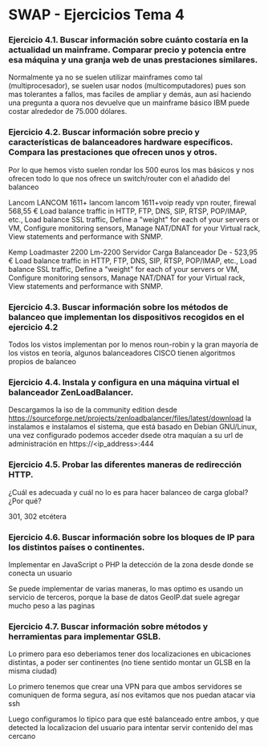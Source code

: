 
# SWAP - Ejercicios Tema 4

### Ejercicio 4.1. Buscar información sobre cuánto costaría en la actualidad un mainframe. Comparar precio y potencia entre esa máquina y una granja web de unas prestaciones similares.

Normalmente ya no se suelen utilizar mainframes como tal (multiprocesador), se suelen usar nodos (multicomputadores) pues son mas tolerantes a fallos, mas faciles de ampliar y demás, aun así haciendo una pregunta a quora nos devuelve que un mainframe básico IBM puede costar alrededor de 75.000 dólares.

### Ejercicio 4.2. Buscar información sobre precio y características de balanceadores hardware específicos. Compara las prestaciones que ofrecen unos y otros.

Por lo que hemos visto suelen rondar los 500 euros los mas básicos y nos ofrecen todo lo que nos ofrece un switch/router con el añadido del balanceo

Lancom LANCOM 1611+ lancom lancom 1611+voip ready vpn router, firewal 568,55 €
Load balance traffic in HTTP, FTP, DNS, SIP, RTSP, POP/IMAP, etc.,
Load balance SSL traffic,
Define a "weight" for each of your servers or VM,
Configure monitoring sensors,
Manage NAT/DNAT for your Virtual rack,
View statements and performance with SNMP.

Kemp Loadmaster 2200 Lm-2200 Servidor Carga Balanceador De - 523,95 €
Load balance traffic in HTTP, FTP, DNS, SIP, RTSP, POP/IMAP, etc.,
Load balance SSL traffic,
Define a "weight" for each of your servers or VM,
Configure monitoring sensors,
Manage NAT/DNAT for your Virtual rack,
View statements and performance with SNMP.

### Ejercicio 4.3. Buscar información sobre los métodos de balanceo que implementan los dispositivos recogidos en el ejercicio 4.2

Todos los vistos implementan por lo menos roun-robin y la gran mayoría de los vistos en teoría, algunos balanceadores CISCO tienen algoritmos propios de balanceo

### Ejercicio 4.4. Instala y configura en una máquina virtual el balanceador ZenLoadBalancer.

Descargamos la iso de la community edition desde https://sourceforge.net/projects/zenloadbalancer/files/latest/download la instalamos e instalamos el sistema, que está basado en Debian GNU/Linux, una vez configurado podemos acceder dsede otra maquían a su url de administración en https://<ip_address>:444

### Ejercicio 4.5. Probar las diferentes maneras de redirección HTTP.
¿Cuál es adecuada y cuál no lo es para hacer balanceo de carga global? ¿Por qué?

301, 302 etcétera


### Ejercicio 4.6. Buscar información sobre los bloques de IP para los distintos países o continentes.
Implementar en JavaScript o PHP la detección de la zona desde donde se conecta un usuario

Se puede implementar de varias maneras, lo mas optimo es usando un servicio de terceros, porque la base de datos GeoIP.dat suele agregar mucho peso a las paginas

### Ejercicio 4.7. Buscar información sobre métodos y herramientas para implementar GSLB.

Lo primero para eso deberiamos tener dos localizaciones en ubicaciones distintas, a poder ser continentes (no tiene sentido montar un GLSB en la misma ciudad)

Lo primero tenemos que crear una VPN para que ambos servidores se comuniquen de forma segura, así nos evitamos que nos puedan atacar via ssh

Luego configuramos lo tipico para que esté balanceado entre ambos, y que detected la localizacion del usuario para intentar servir contenido del mas cercano

